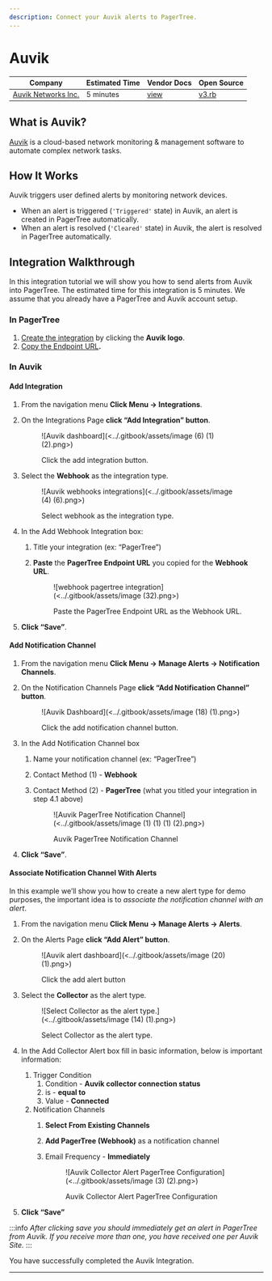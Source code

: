 ```yaml
---
description: Connect your Auvik alerts to PagerTree.
---
```


# Auvik

| Company                                       | Estimated Time | Vendor Docs                                                                                    | Open Source                                                                                                              |
| --------------------------------------------- | -------------- | ---------------------------------------------------------------------------------------------- | ------------------------------------------------------------------------------------------------------------------------ |
| [Auvik Networks Inc.](https://www.auvik.com/) | 5 minutes      | [view](https://support.auvik.com/hc/en-us/articles/216977386-Integrating-Auvik-with-a-webhook) | [v3.rb](https://github.com/PagerTree/pager\_tree-integrations/blob/main/app/models/pager\_tree/integrations/auvik/v3.rb) |

## What is Auvik?

[Auvik](https://www.auvik.com/) is a cloud-based network monitoring & management software to automate complex network tasks.

## **How It Works**

Auvik triggers user defined alerts by monitoring network devices.

* When an alert is triggered (`'Triggered'` state) in Auvik, an alert is created in PagerTree automatically.
* When an alert is resolved (`'Cleared'` state) in Auvik, the alert is resolved in PagerTree automatically.

## Integration Walkthrough

In this integration tutorial we will show you how to send alerts from Auvik into PagerTree. The estimated time for this integration is 5 minutes. We assume that you already have a PagerTree and Auvik account setup.

### In PagerTree

1. [Create the integration](introduction.md#create-an-integration) by clicking the **Auvik logo**.
2. [Copy the Endpoint URL](introduction.md#copy-the-endpoint-url)**.**

### **In Auvik**

#### **Add Integration**

1. From the navigation menu **Click Menu -> Integrations**.
2.  On the Integrations Page **click “Add Integration” button**.&#x20;

    <figure>![Auvik dashboard](<../.gitbook/assets/image (6) (1) (2).png>)<figcaption><p>Click the add integration button.</p></figcaption></figure>
3.  Select the **Webhook** as the integration type.&#x20;

    <figure>![Auvik webhooks integrations](<../.gitbook/assets/image (4) (6).png>)<figcaption><p>Select webhook as the integration type.</p></figcaption></figure>
4. In the Add Webhook Integration box:
   1. Title your integration (ex: “PagerTree”)
   2.  **Paste** the **PagerTree Endpoint URL** you copied for the **Webhook URL**.&#x20;

       <figure>![webhook pagertree integration](<../.gitbook/assets/image (32).png>)<figcaption><p>Paste the PagerTree Endpoint URL as the Webhook URL.</p></figcaption></figure>
5. **Click “Save”**.

#### Add Notification Channel

1. From the navigation menu **Click Menu -> Manage Alerts -> Notification Channels**.
2.  On the Notification Channels Page **click “Add Notification Channel” button**.&#x20;

    <figure>![Auvik Dashboard](<../.gitbook/assets/image (18) (1).png>)<figcaption><p>Click the add notification channel button.</p></figcaption></figure>
3. In the Add Notification Channel box
   1. Name your notification channel (ex: “PagerTree”)
   2. Contact Method (1) - **Webhook**
   3.  Contact Method (2) - **PagerTree** (what you titled your integration in step 4.1 above)&#x20;

       <figure>![Auvik PagerTree Notification Channel](<../.gitbook/assets/image (1) (1) (1) (2).png>)<figcaption><p>Auvik PagerTree Notification Channel</p></figcaption></figure>
4. **Click “Save”**.

#### **Associate Notification Channel With Alerts**

In this example we’ll show you how to create a new alert type for demo purposes, the important idea is to _associate the notification channel with an alert_.

1. From the navigation menu **Click Menu -> Manage Alerts -> Alerts**.
2.  On the Alerts Page **click “Add Alert” button**.&#x20;

    <figure>![Auvik alert dashboard](<../.gitbook/assets/image (20) (1).png>)<figcaption><p>Click the add alert button</p></figcaption></figure>
3.  Select the **Collector** as the alert type.&#x20;

    <figure>![Select Collector as the alert type.](<../.gitbook/assets/image (14) (1).png>)<figcaption><p>Select Collector as the alert type.</p></figcaption></figure>
4. In the Add Collector Alert box fill in basic information, below is important information:
   1. Trigger Condition
      1. Condition - **Auvik collector connection status**
      2. is - **equal to**
      3. Value - **Connected**
   2. Notification Channels
      1. **Select From Existing Channels**
      2. **Add PagerTree (Webhook)** as a notification channel
      3.  Email Frequency - **Immediately**&#x20;

          <figure>![Auvik Collector Alert PagerTree Configuration](<../.gitbook/assets/image (3) (2).png>)<figcaption><p>Auvik Collector Alert PagerTree Configuration</p></figcaption></figure>
5. **Click “Save”**

:::info
_After clicking save you should immediately get an alert in PagerTree from Auvik. If you receive more than one, you have received one per Auvik Site._
:::

You have successfully completed the Auvik Integration.

***

